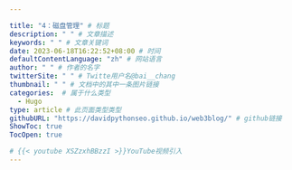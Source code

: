 ```yaml
---

title: "4：磁盘管理" # 标题
description: " " # 文章描述
keywords: " " # 文章关键词
date: 2023-06-18T16:22:52+08:00 # 时间
defaultContentLanguage: "zh" # 网站语言
author: " " # 作者的名字
twitterSite: " " # Twitte用户名@bai__chang
thumbnail: " " # 文档中的其中一条图片链接
categories:  # 属于什么类型
  - Hugo
type: article # 此页面类型类型
githubURL: "https://davidpythonseo.github.io/web3blog/" # github链接
ShowToc: true
TocOpen: true

# {{< youtube XSZzxhBBzzI >}}YouTube视频引入
---
```


